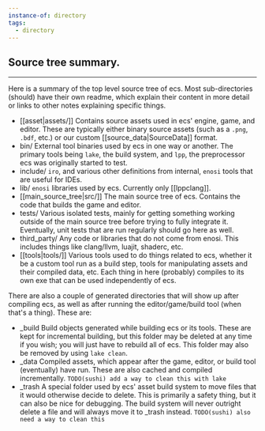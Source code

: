 ```yaml
---
instance-of: directory
tags:
  - directory
---
```

## Source tree summary.
---
Here is a summary of the top level source tree of ecs. Most sub-directories (should) have their own readme, which explain their content in more detail or links to other notes explaining specific things.

* [[asset|assets/]]
  Contains source assets used in ecs' engine, game, and editor. These are typically either binary source assets (such as a `.png`, `.bdf`, etc.) or our custom [[source_data|SourceData]] format.
* bin/
  External tool binaries used by ecs in one way or another. The primary tools being `lake`, the build system, and `lpp`, the preprocessor ecs was originally started to test.
* include/
  `iro`, and various other definitions from internal, `enosi` tools that are useful for IDEs.
* lib/
  `enosi` libraries used by ecs. Currently only [[lppclang]].
* [[main_source_tree|src/]]
  The main source tree of ecs. Contains the code that builds the game and editor.
* tests/
  Various isolated tests, mainly for getting something working outside of the main source tree before trying to fully integrate it. Eventually, unit tests that are run regularly should go here as well.
* third_party/
  Any code or libraries that do not come from enosi. This includes things like clang/llvm, luajit, shaderc, etc.
* [[tools|tools/]]
  Various tools used to do things related to ecs, whether it be a custom tool run as a build step, tools for manipulating assets and their compiled data, etc. Each thing in here (probably) compiles to its own exe that can be used independently of ecs.

There are also a couple of generated directories that will show up after compiling ecs, as well as after running the editor/game/build tool (when that's a thing). These are:

* \_build
  Build objects generated while building ecs or its tools. These are kept for incremental building, but this folder may be deleted at any time if you wish; you will just have to rebuild all of ecs. This folder may also be removed by using `lake clean`.
* \_data
  Compiled assets, which appear after the game, editor, or build tool (eventually) have run. These are also cached and compiled incrementally. 
  `TODO(sushi) add a way to clean this with lake`
* \_trash
  A special folder used by ecs' asset build system to move files that it would otherwise decide to delete. This is primarily a safety thing, but it can also be nice for debugging. The build system will never outright delete a file and will always move it to \_trash instead.
  `TODO(sushi) also need a way to clean this`